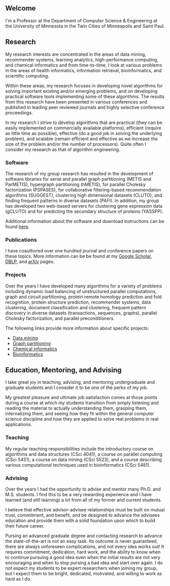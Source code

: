 ## Welcome

I'm a Professor at the Department of Computer Science & Engineering at the University
of Minnesota in the Twin Cities of Minneapolis and Saint Paul.

## Research

My research interests are concentrated in the areas of data mining, recommender
systems, learning analytics, high-performance computing, and chemical informatics and
from time-to-time, I look at various problems in the areas of health informatics,
information retrieval, bioinformatics, and scientific computing. 

Within these areas, my research focuses in developing novel algorithms for solving
important existing and/or emerging problems, and on developing practical software
tools implementing some of these algorithms. The results from this research have been
presented in various conferences and published in leading peer reviewed journals and
highly selective conference proceedings.

In my research I strive to develop algorithms that are practical (they can be easily
implemented on commercially available platforms), efficient (require as little time
as possible), effective (do a good job in solving the underlying problem), and
scalable (remain efficient and effective as we increase the size of the problem
and/or the number of processors). Quite often I consider my research as that of
algorithm engineering.

### Software

The research of my group research has resulted in the development of software
libraries for serial and parallel graph partitioning (METIS and ParMETIS), hypergraph
partitioning (hMETIS), for parallel Cholesky factorization (PSPASES), for
collaborative filtering-based recommendation algorithms (SUGGEST), clustering high
dimensional datasets (CLUTO), and finding frequent patterns in diverse datasets
(PAFI). In addition, my group has developed two web-based servers for clustering gene
expression data (gCLUTO) and for predicting the secondary structure of proteins
(YASSPP).

Additional information about the software and download instructions can be found
[here](glaros/software/overview.md).


### Publications

I have coauthored over one hundred journal and conference papers on these topics.
More information can be be found at my 
[Google Scholar](https://scholar.google.com/citations?user=ElqwScwAAAAJ),
[DBLP](https://dblp.org/pid/k/GeorgeKarypis.html), and
[arXiv](https://arxiv.org/search/cs?searchtype=author&query=Karypis,+G) pages.


### Projects

Over the years I have developed many algorithms for a variety of problems including
dynamic load balancing of unstructured parallel computations, graph and circuit
partitioning, protein remote homology prediction and fold recognition, protein
structure prediction, recommender systems, data clustering, document classification
and clustering, frequent pattern discovery in diverse datasets (transactions,
sequences, graphs), parallel Cholesky factorization, and parallel preconditioners.

The following links provide more information about specific projects:

* [Data mining](glaros/projects/dm.md)
* [Graph partitioning](glaros/projects/gp.md)
* [Chemical informatics](glaros/projects/cheminfo.md)
* [Bioinformatics](glaros/projects/bio.md)



## Education, Mentoring, and Advising

I take great joy in teaching, advising, and mentoring undergraduate and graduate
students and I consider it to be one of the perks of my job.

My greatest pleasure and ultimate job satisfaction comes at those points during a
course at which my students transition from simply listening and reading the material
to actually understanding them, grasping them, internalizing them, and seeing how
they fit within the general computer science discipline and how they are applied to
solve real problems in real applications.

### Teaching

My regular teaching responsibilities include the introductory course on algorithms
and data structures (CSci 4041), a course on parallel computing (CSci 5451), a course
on data mining (CSci 5523), and a course describing various computational techniques
used in bioinformatics (CSci 5481).


### Advising 

Over the years I had the opportunity to advise and mentor many Ph.D. and M.S.
students. I find this to be a very rewarding experience and I have learned (and still
learning) a lot from all of my former and current students.

I believe that effective advisor-advisee relationships must be built on mutual trust,
commitment, and benefit, and be designed to advance the advisees education and
provide them with a solid foundation upon which to build their future career.

Pursing an advanced graduate degree and contacting research to advance the
state-of-the-art is not an easy task. Its outcome is never guaranteed, there are
always unforeseen complications, and not every idea works out! It requires
commitment, dedication, hard work, and the ability to know when to continue pursuing
a good idea even when the initial results are not very encouraging and when to stop
pursing a bad idea and start over again. I do not expect my students to be expert
researchers when joining my group, but I expect them to be bright, dedicated,
motivated, and willing to work as hard as I do.





